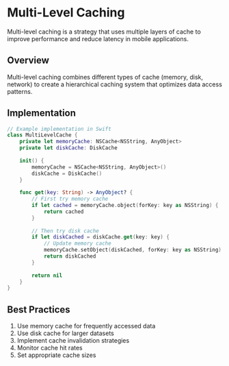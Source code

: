 # Multi-Level Caching

Multi-level caching is a strategy that uses multiple layers of cache to improve performance and reduce latency in mobile applications.

## Overview

Multi-level caching combines different types of cache (memory, disk, network) to create a hierarchical caching system that optimizes data access patterns.

## Implementation

```swift
// Example implementation in Swift
class MultiLevelCache {
    private let memoryCache: NSCache<NSString, AnyObject>
    private let diskCache: DiskCache
    
    init() {
        memoryCache = NSCache<NSString, AnyObject>()
        diskCache = DiskCache()
    }
    
    func get(key: String) -> AnyObject? {
        // First try memory cache
        if let cached = memoryCache.object(forKey: key as NSString) {
            return cached
        }
        
        // Then try disk cache
        if let diskCached = diskCache.get(key: key) {
            // Update memory cache
            memoryCache.setObject(diskCached, forKey: key as NSString)
            return diskCached
        }
        
        return nil
    }
}
```

## Best Practices

1. Use memory cache for frequently accessed data
2. Use disk cache for larger datasets
3. Implement cache invalidation strategies
4. Monitor cache hit rates
5. Set appropriate cache sizes 